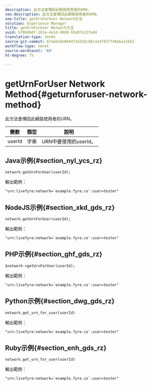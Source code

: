```yaml
---
description: 此方法會傳回此網路使用者的URN。
seo-description: 此方法會傳回此網路使用者的URN。
seo-title: getUrnForUser Network方法
solution: Experience Manager
title: getUrnForUser Network方法
uuid: b70b8b0f-2b3a-4a1d-90d0-93a97a137ad4
translation-type: tm+mt
source-git-commit: 67aeb3de964473b326c88c3a3f81ff48a6a12652
workflow-type: tm+mt
source-wordcount: '68'
ht-degree: 7%

---
```



# getUrnForUser Network Method{#geturnforuser-network-method}

此方法會傳回此網路使用者的URN。

| 變數 | 類型 | 說明 |
|--- |--- |--- |
| userId | 字串 | URN中要使用的userId。 |

## Java示例{#section_nyl_ycs_rz}

```
network.getUrnForUser(userId);
```

輸出範例：

```
"urn:livefyre:network=`example.fyre.co`:user=tester" 
```

## NodeJS示例{#section_xkd_gds_rz}

```
network.getUrnForUser(userId);
```

輸出範例：

```
"urn:livefyre:network=`example.fyre.co`:user=tester" 
```

## PHP示例{#section_ghf_gds_rz}

```
$network->getUrnForUser(userId); 
```

輸出範例：

```
"urn:livefyre:network=`example.fyre.co`:user=tester" 
```

## Python示例{#section_dwg_gds_rz}

```
network.get_urn_for_user(userId) 
```

輸出範例：

```
"urn:livefyre:network=`example.fyre.co`:user=tester" 
```

## Ruby示例{#section_enh_gds_rz}

```
network.get_urn_for_user(userId) 
```

輸出範例：

```
"urn:livefyre:network=`example.fyre.co`:user=tester" 
```
